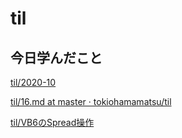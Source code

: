 # til

## 今日学んだこと

[til/2020\-10](https://github.com/tokiohamamatsu/til/blob/master/tir/2020-10.md#16)

[til/16\.md at master · tokiohamamatsu/til](https://github.com/tokiohamamatsu/til/blob/master/%E6%B4%BB%E5%8B%95%E8%A8%98%E9%8C%B2/10/16.md)

[til/VB6のSpread操作](https://github.com/tokiohamamatsu/til/blob/master/VB/VB6%E3%81%AESpread%E6%93%8D%E4%BD%9C.md)